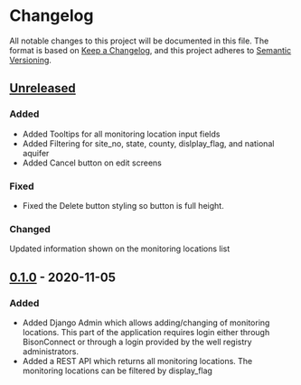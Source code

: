 # Changelog
All notable changes to this project will be documented in this file.
The format is based on [Keep a Changelog](https://keepachangelog.com/en/1.0.0/),
and this project adheres to [Semantic Versioning](https://semver.org/spec/v2.0.0.html).

## [Unreleased](https://github.com/ACWI-SOGW/well_registry_management/compare/wellregistry-0.1.0...master)
### Added
-   Added Tooltips for all monitoring location input fields
-   Added Filtering for site_no, state, county, dislplay_flag, and national aquifer 
-   Added Cancel button on edit screens
### Fixed
-   Fixed the Delete button styling so button is full height.
### Changed
   Updated information shown on the monitoring locations list
## [0.1.0](https://github.com/ACWI-SOGW/well_registry_management/tree/wellregistry-0.1.0) - 2020-11-05
### Added
-   Added Django Admin which allows adding/changing of monitoring locations. This part of the application requires login either through BisonConnect or through a login provided by the well registry administrators.
-   Added a REST API which returns all monitoring locations. The monitoring locations can be filtered by display_flag


